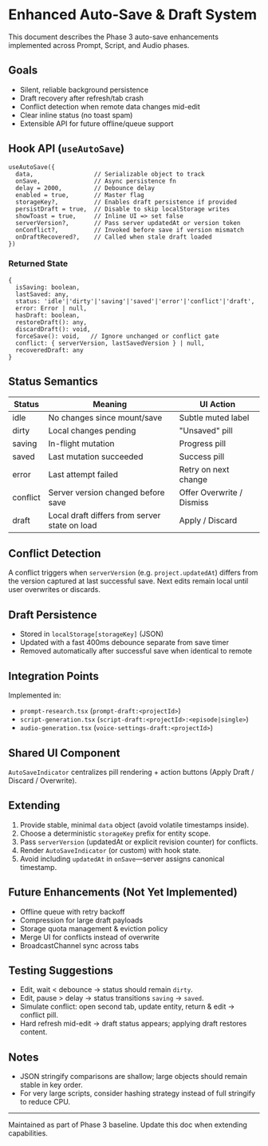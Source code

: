 # Enhanced Auto-Save & Draft System

This document describes the Phase 3 auto-save enhancements implemented across Prompt, Script, and Audio phases.

## Goals
- Silent, reliable background persistence
- Draft recovery after refresh/tab crash
- Conflict detection when remote data changes mid-edit
- Clear inline status (no toast spam)
- Extensible API for future offline/queue support

## Hook API (`useAutoSave`)
```
useAutoSave({
  data,                 // Serializable object to track
  onSave,               // Async persistence fn
  delay = 2000,         // Debounce delay
  enabled = true,       // Master flag
  storageKey?,          // Enables draft persistence if provided
  persistDraft = true,  // Disable to skip localStorage writes
  showToast = true,     // Inline UI => set false
  serverVersion?,       // Pass server updatedAt or version token
  onConflict?,          // Invoked before save if version mismatch
  onDraftRecovered?,    // Called when stale draft loaded
})
```

### Returned State
```
{
  isSaving: boolean,
  lastSaved: any,
  status: 'idle'|'dirty'|'saving'|'saved'|'error'|'conflict'|'draft',
  error: Error | null,
  hasDraft: boolean,
  restoreDraft(): any,
  discardDraft(): void,
  forceSave(): void,   // Ignore unchanged or conflict gate
  conflict: { serverVersion, lastSavedVersion } | null,
  recoveredDraft: any
}
```

## Status Semantics
| Status    | Meaning | UI Action |
|-----------|---------|-----------|
| idle      | No changes since mount/save | Subtle muted label |
| dirty     | Local changes pending | "Unsaved" pill |
| saving    | In-flight mutation | Progress pill |
| saved     | Last mutation succeeded | Success pill |
| error     | Last attempt failed | Retry on next change |
| conflict  | Server version changed before save | Offer Overwrite / Dismiss |
| draft     | Local draft differs from server state on load | Apply / Discard |

## Conflict Detection
A conflict triggers when `serverVersion` (e.g. `project.updatedAt`) differs from the version captured at last successful save. Next edits remain local until user overwrites or discards.

## Draft Persistence
- Stored in `localStorage[storageKey]` (JSON)
- Updated with a fast 400ms debounce separate from save timer
- Removed automatically after successful save when identical to remote

## Integration Points
Implemented in:
- `prompt-research.tsx` (`prompt-draft:<projectId>`) 
- `script-generation.tsx` (`script-draft:<projectId>:<episode|single>`) 
- `audio-generation.tsx` (`voice-settings-draft:<projectId>`) 

## Shared UI Component
`AutoSaveIndicator` centralizes pill rendering + action buttons (Apply Draft / Discard / Overwrite).

## Extending
1. Provide stable, minimal `data` object (avoid volatile timestamps inside).
2. Choose a deterministic `storageKey` prefix for entity scope.
3. Pass `serverVersion` (updatedAt or explicit revision counter) for conflicts.
4. Render `AutoSaveIndicator` (or custom) with hook state.
5. Avoid including `updatedAt` in `onSave`—server assigns canonical timestamp.

## Future Enhancements (Not Yet Implemented)
- Offline queue with retry backoff
- Compression for large draft payloads
- Storage quota management & eviction policy
- Merge UI for conflicts instead of overwrite
- BroadcastChannel sync across tabs

## Testing Suggestions
- Edit, wait < debounce -> status should remain `dirty`.
- Edit, pause > delay -> status transitions `saving` -> `saved`.
- Simulate conflict: open second tab, update entity, return & edit -> conflict pill.
- Hard refresh mid-edit -> draft status appears; applying draft restores content.

## Notes
- JSON stringify comparisons are shallow; large objects should remain stable in key order.
- For very large scripts, consider hashing strategy instead of full stringify to reduce CPU.

---
Maintained as part of Phase 3 baseline. Update this doc when extending capabilities.
